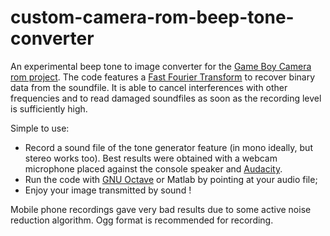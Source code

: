 # custom-camera-rom-beep-tone-converter
An experimental beep tone to image converter for the [Game Boy Camera rom project](https://github.com/HerrZatacke/custom-camera-rom). The code features a [Fast Fourier Transform](https://en.wikipedia.org/wiki/Fast_Fourier_transform) to recover binary data from the soundfile. It is able to cancel interferences with other frequencies and to read damaged soundfiles as soon as the recording level is sufficiently high.

Simple to use: 
* Record a sound file of the tone generator feature (in mono ideally, but stereo works too). Best results were obtained with a webcam microphone placed against the console speaker and [Audacity](https://www.audacityteam.org/). 
* Run the code with [GNU Octave](https://www.gnu.org/software/octave/index) or Matlab by pointing at your audio file;
* Enjoy your image transmitted by sound !

Mobile phone recordings gave very bad results due to some active noise reduction algorithm. Ogg format is recommended for recording.
